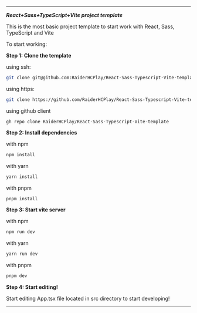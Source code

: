 ***

***React+Sass+TypeScript+Vite project template***

This is the most basic project template to start work with React, Sass, TypeScript and Vite


To start working:

**Step 1: Clone the template**

using ssh:
```bash
git clone git@github.com:RaiderHCPlay/React-Sass-Typescript-Vite-template.git
```
using https:
```bash
git clone https://github.com/RaiderHCPlay/React-Sass-Typescript-Vite-template.git
```
using github client
```
gh repo clone RaiderHCPlay/React-Sass-Typescript-Vite-template
```

**Step 2: Install dependencies**

with npm
```bash
npm install
```
with yarn
```bash
yarn install
```
with pnpm
```bash
pnpm install
```

**Step 3: Start vite server**

with npm
```bash
npm run dev
```
with yarn
```bash
yarn run dev
```
with pnpm
```bash
pnpm dev
```

**Step 4: Start editing!**

Start editing App.tsx file located in src directory to start developing!

***